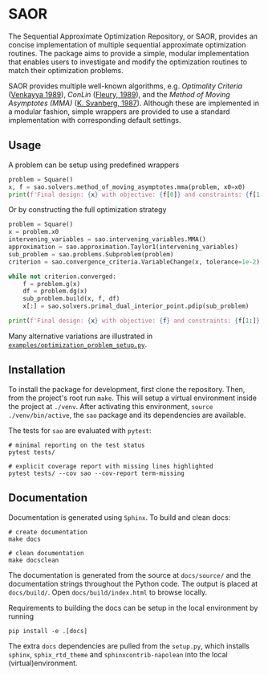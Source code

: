 # SAOR

The Sequential Approximate Optimization Repository, or SAOR, provides an concise
implementation of multiple sequential approximate optimization routines. The
package aims to provide a simple, modular implementation that enables users to
investigate and modify the optimization routines to match their optimization
problems.

SAOR provides multiple well-known algorithms, e.g.
*Optimality Criteria* ([Venkayya 1989](https://doi.org/10.1007/BF01046875)),
*ConLin* ([Fleury, 1989](https://doi.org/10.1007/BF01637664)), and the
*Method of Moving Asymptotes (MMA)* ([K. Svanberg, 1987](https://doi.org/10.1002/nme.1620240207)).
Although these are implemented in a modular fashion, simple wrappers are
provided to use a standard implementation with corresponding default settings.

## Usage

A problem can be setup using predefined wrappers

```python
problem = Square()
x, f = sao.solvers.method_of_moving_asymptotes.mma(problem, x0=x0)
print(f'Final design: {x} with objective: {f[0]} and constraints: {f[1:]}')
```

Or by constructing the full optimization strategy

```python
problem = Square()
x = problem.x0
intervening_variables = sao.intervening_variables.MMA()
approximation = sao.approximation.Taylor1(intervening_variables)
sub_problem = sao.problems.Subproblem(problem)
criterion = sao.convergence_criteria.VariableChange(x, tolerance=1e-2)

while not criterion.converged:
    f = problem.g(x)
    df = problem.dg(x)
    sub_problem.build(x, f, df)
    x[:] = sao.solvers.primal_dual_interior_point.pdip(sub_problem)

print(f'Final design: {x} with objective: {f} and constraints: {f[1:]}')
```

Many alternative variations are illustrated in
[`examples/optimization_problem_setup.py`](https://github.com/artofscience/SAOR/blob/main/examples/optimization_problem_setup.py).


## Installation

To install the package for development, first clone the repository.
Then, from the project's root run `make`. This will setup a virtual
environment inside the project at `./venv`. After activating this
environment, `source ./venv/bin/active`, the `sao` package and its
dependencies are available.

The tests for `sao` are evaluated with `pytest`:

```
# minimal reporting on the test status
pytest tests/

# explicit coverage report with missing lines highlighted
pytest tests/ --cov sao --cov-report term-missing
```

## Documentation

Documentation is generated using `Sphinx`. To build and clean docs:

```
# create documentation
make docs

# clean documentation
make docsclean
```

The documentation is generated from the source at `docs/source/` and the
documentation strings throughout the Python code. The output
is placed at `docs/build/`. Open `docs/build/index.html` to browse locally.

Requirements to building the docs can be setup in the local environment by
running

```
pip install -e .[docs]
```

The extra `docs` dependencies are pulled from the `setup.py`, which installs
`sphinx`, `sphix_rtd_theme` and `sphinxcontrib-napolean` into the local
(virtual)environment.
